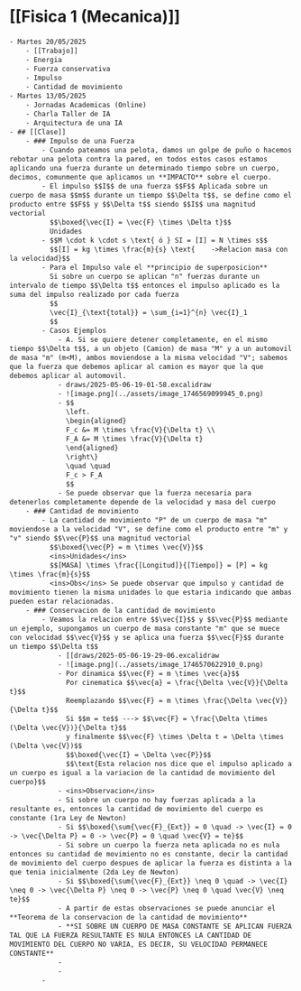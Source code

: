 # [[Fisica 1 (Mecanica)]]
	- Martes 20/05/2025
		- [[Trabajo]]
		- Energia
		- Fuerza conservativa
		- Impulso
		- Cantidad de movimiento
	- Martes 13/05/2025
		- Jornadas Academicas (Online)
		- Charla Taller de IA
		- Arquitectura de una IA
	- ## [[Clase]]
		- ### Impulso de una Fuerza
			- Cuando pateamos una pelota, damos un golpe de puño o hacemos rebotar una pelota contra la pared, en todos estos casos estamos aplicando una fuerza durante un determinado tiempo sobre un cuerpo, decimos, comunmente que aplicamos un **IMPACTO** sobre el cuerpo.
			- El impulso $$I$$ de una fuerza $$F$$ Aplicada sobre un cuerpo de masa $$m$$ durante un tiempo $$\Delta t$$, se define como el producto entre $$F$$ y $$\Delta t$$ siendo $$I$$ una magnitud vectorial
			  $$\boxed{\vec{I} = \vec{F} \times \Delta t}$$
			  Unidades
			- $$M \cdot k \cdot s \text{ ó } SI = [I] = N \times s$$
			  $$[I] = kg \times \frac{m}{s} \text{    ->Relacion masa con la velocidad}$$
			- Para el Impulso vale el **principio de superposicion**
			  Si sobre un cuerpo se aplican "n" fuerzas durante un intervalo de tiempo $$\Delta t$$ entonces el impulso aplicado es la suma del impulso realizado por cada fuerza
			  $$
			  \vec{I}_{\text{total}} = \sum_{i=1}^{n} \vec{I}_1
			  $$
			- Casos Ejemplos
				- A. Si se quiere detener completamente, en el mismo tiempo $$\Delta t$$, a un objeto (Camion) de masa "M" y a un automovil de masa "m" (m<M), ambos moviendose a la misma velocidad "V"; sabemos que la fuerza que debemos aplicar al camion es mayor que la que debemos aplicar al automovil.
				- draws/2025-05-06-19-01-58.excalidraw
				- ![image.png](../assets/image_1746569099945_0.png)
				- $$
				  \left.
				  \begin{aligned}
				  F_c &= M \times \frac{V}{\Delta t} \\
				  F_A &= M \times \frac{V}{\Delta t}
				  \end{aligned}
				  \right\}
				  \quad \quad
				  F_c > F_A
				  $$
				- Se puede observar que la fuerza necesaria para detenerlos completamente depende de la velocidad y masa del cuerpo
		- ### Cantidad de movimiento
			- La cantidad de movimiento "P" de un cuerpo de masa "m" moviendose a la velocidad "V", se define como el producto entre "m" y "v" siendo $$\vec{P}$$ una magnitud vectorial
			  $$\boxed{\vec{P} = m \times \vec{V}}$$
			  <ins>Unidades</ins>
			  $$[MASA] \times \frac{[Longitud]}{[Tiempo]} = [P] = kg \times \frac{m}{s}$$
			  <ins>Obs</ins> Se puede observar que impulso y cantidad de movimiento tienen la misma unidades lo que estaria indicando que ambas pueden estar relacionadas.
		- ### Conservacion de la cantidad de movimiento
			- Veamos la relacion entre $$\vec{I}$$ y $$\vec{P}$$ mediante un ejemplo, supongamos un cuerpo de masa constante "m" que se muece con velocidad $$\vec{V}$$ y se aplica una fuerza $$\vec{F}$$ durante un tiempo $$\Delta t$$
				- [[draws/2025-05-06-19-29-06.excalidraw
				- ![image.png](../assets/image_1746570622910_0.png)
				- Por dinamica $$\vec{F} = m \times \vec{a}$$
				  Por cinematica $$\vec{a} = \frac{\Delta \vec{V}}{\Delta t}$$
				  Reemplazando $$\vec{F} = m \times \frac{\Delta \vec{V}}{\Delta t}$$
				  Si $$m = te$$ ---> $$\vec{F} = \frac{\Delta \times (\Delta \vec{V})}{\Delta t}$$
				  y finalmente $$\vec{F} \times \Delta t = \Delta \times (\Delta \vec{V})$$
				  $$\boxed{\vec{I} = \Delta \vec{P}}$$
				  $$\text{Esta relacion nos dice que el impulso aplicado a un cuerpo es igual a la variacion de la cantidad de movimiento del cuerpo}$$
				- <ins>Observacion</ins>
				- Si sobre un cuerpo no hay fuerzas aplicada a la resultante es, entonces la cantidad de movimiento del cuerpo es constante (1ra Ley de Newton)
				- Si $$\boxed{\sum{\vec{F}_{Ext}} = 0 \quad -> \vec{I} = 0 -> \vec{\Delta P} = 0 -> \vec{P} = 0 \quad \vec{V} = te}$$
				- Si sobre un cuerpo la fuerza neta aplicada no es nula entonces su cantidad de movimiento no es constante, decir la cantidad de movimiento del cuerpo despues de aplicar la fuerza es distinta a la que tenia inicialmente (2da Ley de Newton)
				- Si $$\boxed{\sum{\vec{F}_{Ext}} \neq 0 \quad -> \vec{I} \neq 0 -> \vec{\Delta P} \neq 0 -> \vec{P} \neq 0 \quad \vec{V} \neq te}$$
				- A partir de estas observaciones se puede anunciar el **Teorema de la conservacion de la cantidad de movimiento**
				- **SI SOBRE UN CUERPO DE MASA CONSTANTE SE APLICAN FUERZA TAL QUE LA FUERZA RESULTANTE ES NULA ENTONCES LA CANTIDAD DE MOVIMIENTO DEL CUERPO NO VARIA, ES DECIR, SU VELOCIDAD PERMANECE CONSTANTE**
				-
				-
			-
